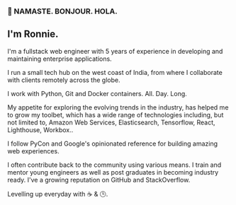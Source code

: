 ### 👋 NAMASTE. BONJOUR. HOLA.


## I'm Ronnie.


I'm a fullstack web engineer with 5 years of experience in developing and maintaining enterprise applications.

I run a small tech hub on the west coast of India, from where I collaborate with clients remotely across the globe.

I work with Python, Git and Docker containers. All. Day. Long.

My appetite for exploring the evolving trends in the industry, has helped me to grow my toolbet, which has a wide range of technologies including, but not limited to, Amazon Web Services, Elasticsearch, Tensorflow, React, Lighthouse, Workbox..

I follow PyCon and Google's opinionated reference for building amazing web experiences.

I often contribute back to the community using various means. I train and mentor young engineers as well as post graduates in becoming industry ready. I've a growing reputation on GitHub and StackOverflow.

Levelling up everyday with ☕ & 🕒.
